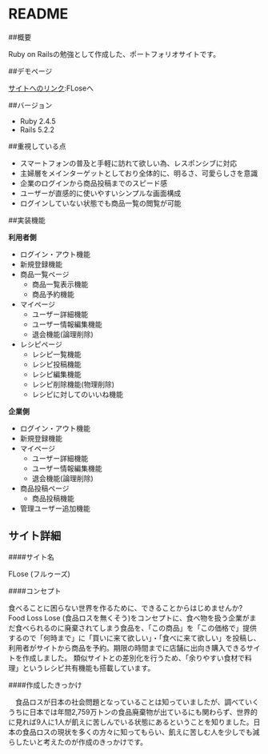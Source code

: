 # README

##概要

Ruby on Railsの勉強として作成した、ポートフォリオサイトです。

##デモページ

[サイトへのリンク](https://flose.xyz):FLoseへ

##バージョン

- Ruby 2.4.5
- Rails 5.2.2

##重視している点

- スマートフォンの普及と手軽に訪れて欲しい為、レスポンシブに対応
- 主婦層をメインターゲットとしており全体的に、明るさ、可愛らしさを意識
- 企業のログインから商品投稿までのスピード感
- ユーザーが直感的に使いやすいシンプルな画面構成
- ログインしていない状態でも商品一覧の閲覧が可能

##実装機能

**利用者側**

- ログイン・アウト機能
- 新規登録機能
- 商品一覧ページ
  - 商品一覧表示機能
  - 商品予約機能
- マイページ
  - ユーザー詳細機能
  - ユーザー情報編集機能
  - 退会機能(論理削除)
- レシピページ
  - レシピ一覧機能
  - レシピ投稿機能
  - レシピ編集機能
  - レシピ削除機能(物理削除)
  - レシピに対してのいいね機能
  
**企業側**

- ログイン・アウト機能
- 新規登録機能
- マイページ
  - ユーザー詳細機能
  - ユーザー情報編集機能
  - 退会機能(論理削除)
- 商品投稿ページ
  - 商品投稿機能
- 管理ユーザー追加機能

サイト詳細
------------

####サイト名

FLose (フルゥーズ)

####コンセプト

食べることに困らない世界を作るために、できることからはじめませんか?
Food Loss Lose (食品ロスを無くそう)をコンセプトに、食べ物を扱う企業がまだ食べられるのに廃棄されてしまう食品を、「この商品」を「この価格で」提供するので「何時まで」に「買いに来て欲しい」・「食べに来て欲しい」を投稿し、利用者がサイトから商品を予約。期限の時間までに店舗に出向き購入できるサイトを作成しました。
類似サイトとの差別化を行うため、「余りやすい食材で料理」というレシピ共有機能も搭載しています。

####作成したきっかけ

　食品ロスが日本の社会問題となっていることは知っていましたが、調べていくうちに日本では年間2,759万トンの食品廃棄物が出ているにも関わらず、世界的に見れば9人に1人が飢えに苦しんでいる状態にあるということを知りました。日本の食品ロスの現状を多くの方々に知ってもらい、飢えに苦しむ人を少しでも減らしたいと考えたのが作成のきっかけです。
